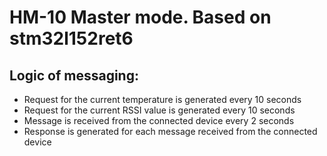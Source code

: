 # HM-10 Master mode. Based on stm32l152ret6

## Logic of messaging:
* Request for the current temperature is generated every 10 seconds
* Request for the current RSSI value is generated every 10 seconds
* Message is received from the connected device every 2 seconds
* Response is generated for each message received from the connected device
